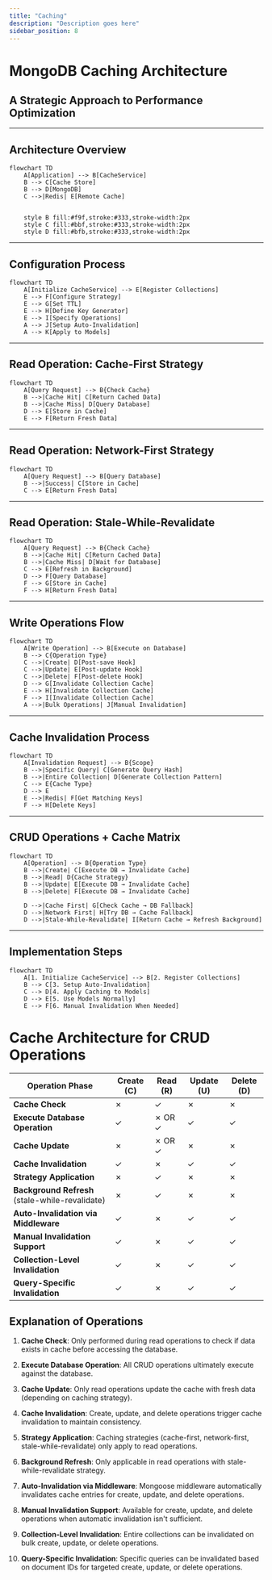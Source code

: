 ```yaml
---
title: "Caching"
description: "Description goes here"
sidebar_position: 8
---
```


# MongoDB Caching Architecture
## A Strategic Approach to Performance Optimization

---

## Architecture Overview

```mermaid
flowchart TD
    A[Application] --> B[CacheService]
    B --> C[Cache Store]
    B --> D[MongoDB]
    C -->|Redis| E[Remote Cache]
    
    
    style B fill:#f9f,stroke:#333,stroke-width:2px
    style C fill:#bbf,stroke:#333,stroke-width:2px
    style D fill:#bfb,stroke:#333,stroke-width:2px
```

---

## Configuration Process

```mermaid
flowchart TD
    A[Initialize CacheService] --> E[Register Collections]
    E --> F[Configure Strategy]
    E --> G[Set TTL]
    E --> H[Define Key Generator]
    E --> I[Specify Operations]
    A --> J[Setup Auto-Invalidation]
    A --> K[Apply to Models]
```

---

## Read Operation: Cache-First Strategy

```mermaid
flowchart TD
    A[Query Request] --> B{Check Cache}
    B -->|Cache Hit| C[Return Cached Data]
    B -->|Cache Miss| D[Query Database]
    D --> E[Store in Cache]
    E --> F[Return Fresh Data]
```

---

## Read Operation: Network-First Strategy

```mermaid
flowchart TD
    A[Query Request] --> B[Query Database]
    B -->|Success| C[Store in Cache]
    C --> E[Return Fresh Data]
```

---

## Read Operation: Stale-While-Revalidate

```mermaid
flowchart TD
    A[Query Request] --> B{Check Cache}
    B -->|Cache Hit| C[Return Cached Data]
    B -->|Cache Miss| D[Wait for Database]
    C --> E[Refresh in Background]
    D --> F[Query Database]
    F --> G[Store in Cache]
    F --> H[Return Fresh Data]
```

---

## Write Operations Flow

```mermaid
flowchart TD
    A[Write Operation] --> B[Execute on Database]
    B --> C{Operation Type}
    C -->|Create| D[Post-save Hook]
    C -->|Update| E[Post-update Hook]
    C -->|Delete| F[Post-delete Hook]
    D --> G[Invalidate Collection Cache]
    E --> H[Invalidate Collection Cache]
    F --> I[Invalidate Collection Cache]
    A -->|Bulk Operations| J[Manual Invalidation]
```

---

## Cache Invalidation Process

```mermaid
flowchart TD
    A[Invalidation Request] --> B{Scope}
    B -->|Specific Query| C[Generate Query Hash]
    B -->|Entire Collection| D[Generate Collection Pattern]
    C --> E{Cache Type}
    D --> E
    E -->|Redis| F[Get Matching Keys]
    F --> H[Delete Keys]
```

---

## CRUD Operations + Cache Matrix

```mermaid
flowchart TD
    A[Operation] --> B{Operation Type}
    B -->|Create| C[Execute DB → Invalidate Cache]
    B -->|Read| D{Cache Strategy}
    B -->|Update| E[Execute DB → Invalidate Cache]
    B -->|Delete| F[Execute DB → Invalidate Cache]
    
    D -->|Cache First| G[Check Cache → DB Fallback]
    D -->|Network First| H[Try DB → Cache Fallback]
    D -->|Stale-While-Revalidate| I[Return Cache → Refresh Background]
```

---

## Implementation Steps

```mermaid
flowchart TD
    A[1. Initialize CacheService] --> B[2. Register Collections]
    B --> C[3. Setup Auto-Invalidation]
    C --> D[4. Apply Caching to Models]
    D --> E[5. Use Models Normally]
    E --> F[6. Manual Invalidation When Needed]
```


# Cache Architecture for CRUD Operations

| Operation Phase | Create (C) | Read (R) | Update (U) | Delete (D) |
|----------------|------------|----------|------------|------------|
| **Cache Check** | ✗ | ✓ | ✗ | ✗ |
| **Execute Database Operation** | ✓ | ✗ OR ✓ | ✓ | ✓ |
| **Cache Update** | ✗  | ✗ OR ✓ | ✗ | ✗ |
| **Cache Invalidation** | ✓ | ✗ | ✓ | ✓ |
| **Strategy Application** | ✗ | ✓ | ✗ | ✗ |
| **Background Refresh** (stale-while-revalidate) | ✗ | ✓ | ✗ | ✗ |
| **Auto-Invalidation via Middleware** | ✓ | ✗ | ✓ | ✓ |
| **Manual Invalidation Support** | ✓ | ✗ | ✓ | ✓ |
| **Collection-Level Invalidation** | ✓ | ✗ | ✓ | ✓ |
| **Query-Specific Invalidation** | ✓ | ✗ | ✓ | ✓ |

## Explanation of Operations

1. **Cache Check**: Only performed during read operations to check if data exists in cache before accessing the database.

2. **Execute Database Operation**: All CRUD operations ultimately execute against the database.

3. **Cache Update**: Only read operations update the cache with fresh data (depending on caching strategy).

4. **Cache Invalidation**: Create, update, and delete operations trigger cache invalidation to maintain consistency.

5. **Strategy Application**: Caching strategies (cache-first, network-first, stale-while-revalidate) only apply to read operations.

6. **Background Refresh**: Only applicable in read operations with stale-while-revalidate strategy.

7. **Auto-Invalidation via Middleware**: Mongoose middleware automatically invalidates cache entries for create, update, and delete operations.

8. **Manual Invalidation Support**: Available for create, update, and delete operations when automatic invalidation isn't sufficient.

9. **Collection-Level Invalidation**: Entire collections can be invalidated on bulk create, update, or delete operations.

10. **Query-Specific Invalidation**: Specific queries can be invalidated based on document IDs for targeted create, update, or delete operations.




